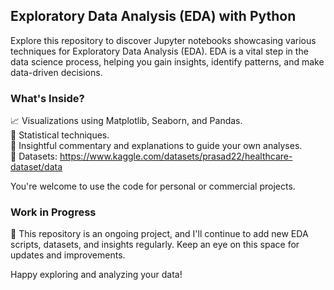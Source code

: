 ## Exploratory Data Analysis (EDA) with Python

Explore this repository to discover Jupyter notebooks showcasing various techniques for Exploratory Data Analysis (EDA). EDA is a vital step in the data science process, helping you gain insights, identify patterns, and make data-driven decisions.

### What's Inside?
📈 Visualizations using Matplotlib, Seaborn, and Pandas.<br>
🧩 Statistical techniques. <br>
📑 Insightful commentary and explanations to guide your own analyses.<br>
📁 Datasets: https://www.kaggle.com/datasets/prasad22/healthcare-dataset/data 

You're welcome to use the code for personal or commercial projects.<br>

### Work in Progress
🚧 This repository is an ongoing project, and I'll continue to add new EDA scripts, datasets, and insights regularly. Keep an eye on this space for updates and improvements.


Happy exploring and analyzing your data!
